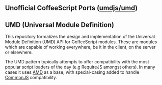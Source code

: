 ## Unofficial CoffeeScript Ports ([umdjs/umd](https://github.com/umdjs))

## UMD (Universal Module Definition)

This repository formalizes the design and implementation of the Universal Module Definition (UMD) API for CoffeeScript modules. These are modules which are capable of working everywhere, be it in the client, on the server or elsewhere.

The UMD pattern typically attempts to offer compatibility with the most popular script loaders of the day (e.g RequireJS amongst others). In many cases it uses [AMD](https://github.com/amdjs/amdjs-api/wiki/AMD) as a base, with special-casing added to handle [CommonJS](http://wiki.commonjs.org/wiki/CommonJS) compatibility.
